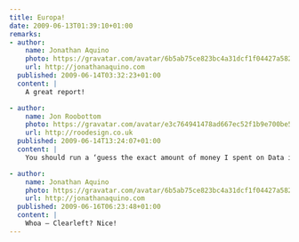 ```yaml
---
title: Europa!
date: 2009-06-13T01:39:10+01:00
remarks:
- author:
    name: Jonathan Aquino
    photo: https://gravatar.com/avatar/6b5ab75ce823bc4a31dcf1f04427a582
    url: http://jonathanaquino.com
  published: 2009-06-14T03:32:23+01:00
  content: |
    A great report!

- author:
    name: Jon Roobottom
    photo: https://gravatar.com/avatar/e3c764941478ad667ec52f1b9e700be5
    url: http://roodesign.co.uk
  published: 2009-06-14T13:24:07+01:00
  content: |
    You should run a ‘guess the exact amount of money I spent on Data in 3 weeks’ competition. Closest answer wins a prize of your choice.

- author:
    name: Jonathan Aquino
    photo: https://gravatar.com/avatar/6b5ab75ce823bc4a31dcf1f04427a582
    url: http://jonathanaquino.com
  published: 2009-06-16T06:23:48+01:00
  content: |
    Whoa – Clearleft? Nice!
---
```

